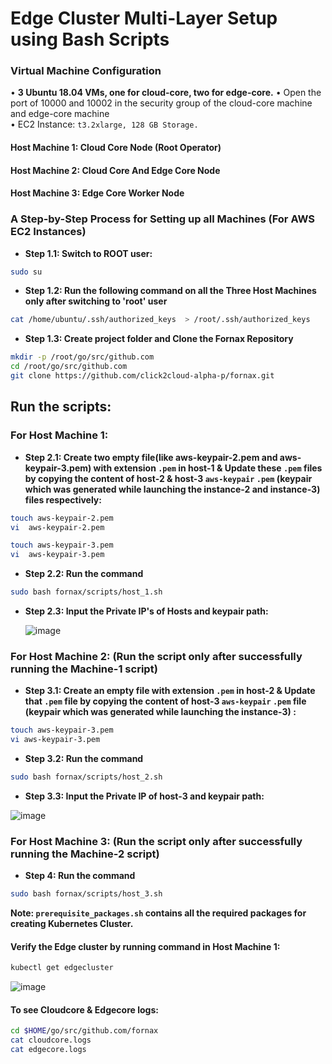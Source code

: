 # Edge Cluster Multi-Layer Setup using Bash Scripts


### Virtual Machine Configuration 

•	**3 Ubuntu 18.04 VMs, one for cloud-core, two for edge-core.**
•	Open the port of 10000 and 10002 in the security group of the cloud-core machine and edge-core machine   
•	EC2 Instance: `t3.2xlarge, 128 GB Storage.`

####    Host Machine 1: Cloud Core Node (Root Operator)
####    Host Machine 2: Cloud Core And Edge Core Node
####    Host Machine 3: Edge Core Worker Node

### A Step-by-Step Process for Setting up all Machines (For AWS EC2 Instances)

- **Step 1.1:  Switch to ROOT user:**

```bash
sudo su
```
- **Step 1.2: Run the following command on all the Three Host Machines only after switching to 'root' user**

```bash
cat /home/ubuntu/.ssh/authorized_keys  > /root/.ssh/authorized_keys
```

- **Step 1.3: Create project folder and Clone the Fornax Repository**

```bash
mkdir -p /root/go/src/github.com
cd /root/go/src/github.com
git clone https://github.com/click2cloud-alpha-p/fornax.git
```
## Run the scripts:

### For Host Machine 1:

- **Step 2.1: Create two empty file(like aws-keypair-2.pem and aws-keypair-3.pem)  with extension `.pem`  in host-1  & Update these `.pem` files by copying the content of host-2 & host-3 `aws-keypair` `.pem` (keypair which was generated while launching the instance-2 and instance-3) files respectively:**

```bash
touch aws-keypair-2.pem
vi  aws-keypair-2.pem
```
```bash
touch aws-keypair-3.pem
vi  aws-keypair-3.pem
```
- **Step 2.2: Run the command**
```bash
sudo bash fornax/scripts/host_1.sh
```
- **Step 2.3: Input the Private IP's of Hosts and keypair path:**

   ![image](https://user-images.githubusercontent.com/95343388/154034770-7a8028ee-6ebc-42b7-ae2c-ac254a3f256b.png)
   

### For Host Machine 2: (Run the script only after successfully running the Machine-1 script)

- **Step 3.1: Create an empty file with extension `.pem` in host-2 & Update that `.pem` file by copying the content of host-3 `aws-keypair` `.pem` file (keypair which was generated while launching the instance-3) :**
```bash
touch aws-keypair-3.pem
vi aws-keypair-3.pem
```
- **Step 3.2: Run the command**
```bash
sudo bash fornax/scripts/host_2.sh
```
- **Step 3.3: Input the Private IP of host-3 and keypair path:**

![image](https://user-images.githubusercontent.com/95343388/154036039-54dd826a-9328-42ad-9447-25fe66ae4f19.png)    

### For Host Machine 3: (Run the script only after successfully running the Machine-2 script)

- **Step 4: Run the command**

```bash
sudo bash fornax/scripts/host_3.sh
```

**Note:  `prerequisite_packages.sh` contains all the required packages for creating Kubernetes Cluster.**


#### Verify the Edge cluster by running command in Host Machine 1:

```bash
kubectl get edgecluster
```
  ![image](https://user-images.githubusercontent.com/95343388/154036219-3314f23a-1828-4598-afa2-9c4cada412c7.png) 

#### To see Cloudcore & Edgecore logs:
```bash
cd $HOME/go/src/github.com/fornax
cat cloudcore.logs
cat edgecore.logs
```
